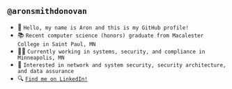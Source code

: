 ## `@aronsmithdonovan`

- 👋 `Hello, my name is Aron and this is my GitHub profile!`
- 📚 `Recent computer science (honors) graduate from Macalester College in Saint Paul, MN`
- 👨‍💻 `Currently working in systems, security, and compliance in Minneapolis, MN`
- 💭 `Interested in network and system security, security architecture, and data assurance`
- 🔍 [`Find me on LinkedIn!`](https://www.linkedin.com/in/aronsmithdonovan/)
